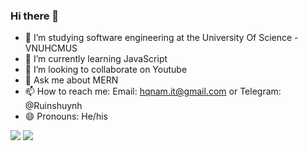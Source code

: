 ### Hi there 👋

- 🔭 I’m studying software engineering at the University Of Science - VNUHCMUS
- 🌱 I’m currently learning JavaScript
- 👯 I’m looking to collaborate on Youtube
- 💬 Ask me about MERN
- 📫 How to reach me: Email: hqnam.it@gmail.com or Telegram: @Ruinshuynh
- 😄 Pronouns: He/his

<img src="https://github-readme-stats.vercel.app/api?username=namhuynh2000&show_icons=true&theme=radical">

<img src="https://github-readme-stats.vercel.app/api/top-langs/?username=namhuynh2000&layout=compact&theme=radical">
